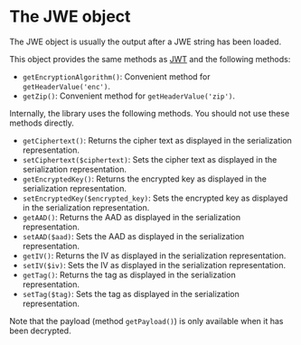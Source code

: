 The JWE object
==============

The JWE object is usually the output after a JWE string has been loaded.

This object provides the same methods as [JWT](jwt.md) and the following methods:

* `getEncryptionAlgorithm()`: Convenient method for `getHeaderValue('enc')`.
* `getZip()`: Convenient method for `getHeaderValue('zip')`.

Internally, the library uses the following methods. You should not use these methods directly.

* `getCiphertext()`: Returns the cipher text as displayed in the serialization representation.
* `setCiphertext($ciphertext)`: Sets the cipher text as displayed in the serialization representation.
* `getEncryptedKey()`: Returns the encrypted key as displayed in the serialization representation.
* `setEncryptedKey($encrypted_key)`: Sets the encrypted key as displayed in the serialization representation.
* `getAAD()`: Returns the AAD as displayed in the serialization representation.
* `setAAD($aad)`: Sets the AAD as displayed in the serialization representation.
* `getIV()`: Returns the IV as displayed in the serialization representation.
* `setIV($iv)`: Sets the IV as displayed in the serialization representation.
* `getTag()`: Returns the tag as displayed in the serialization representation.
* `setTag($tag)`: Sets the tag as displayed in the serialization representation.

Note that the payload (method `getPayload()`) is only available when it has been decrypted.
